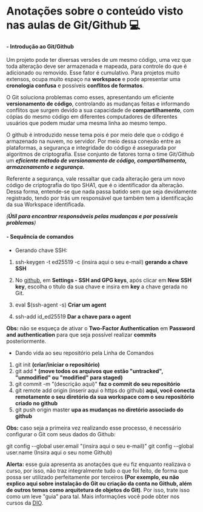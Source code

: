 # Anotações sobre o conteúdo visto nas aulas de Git/Github :computer:



#### - Introdução ao Git/Github

Um projeto pode ter diversas versões de um mesmo código, uma vez que toda alteração deve ser armazenada e mapeada, para controle do que é adicionado ou removido. Esse fator é cumulativo. Para projetos muito extensos, ocupa muito espaço na **workspace** e pode apresentar uma **cronologia confusa** e possíveis **conflitos de formatos**.  

O Git soluciona problemas como esses, apresentando um eficiente **versionamento de código**, controlando as mudanças feitas e informando conflitos que surgem devido a sua capacidade de **compartilhamento**, com cópias do mesmo código em diferentes computadores de diferentes usuários que podem mudar uma mesma linha ao mesmo tempo.

O github é introduzido nesse tema pois é por meio dele que o código é armazenado na nuvem, no servidor. Por meio dessa conexão entre as plataformas, a segurança e integridade do código é assegurada por algoritmos de criptografia. Esse conjunto de fatores torna o time Git/Github um _**eficiente método de versionamento de código, compartilhamento, armazenamento e segurança.**_ 

Referente a segurança, vale ressaltar que cada alteração gera um novo código de criptografia do tipo SHA1, que é o identificador da alteração. Dessa forma, entende-se que nada passa batido sem que seja devidamente registrado, tendo por trás um responsável que também tem a identificação da sua Workspace identificada.

_(**Útil para encontrar responsáveis pelas mudanças e por possíveis problemas**)_



#### - Sequência de comandos 

- Gerando chave SSH:

1. ssh-keygen -t ed25519 -c (insira aqui o seu e-mail) **gerando a chave SSH**

2. No [github](https://github.com/), em **Settings - SSH and GPG keys**, após clicar em **New SSH key**, escolha o título da sua chave e insira em **key** a chave gerada no Git.
3. eval $(ssh-agent -s) **Criar um agent**
4. ssh-add id_ed25519 **Dar a chave para o agent**



**Obs:** não se esqueça de ativar o **Two-Factor Authentication** em **Password and authentication** para que seja possível realizar **commits** posteriormente. 



- Dando vida ao seu repositório pela Linha de Comandos

1. git init **(criar/iniciar o repositório)**
2. git add * **(move todos os arquivos que estão "untracked", "unmodified" ou "modified" para staged)**
3. git commit -m "(descrição aqui)" **faz o commit do seu repositório**
4. git remote add origin (inserir aqui o https do github) **aqui, você conecta remotamente o seu diretório da sua workspace com o seu repositório criado no github**
5. git push origin master **upa as mudanças no diretório associado do github**



**Obs:** caso seja a primeira vez realizando esse processo, é necessário configurar o Git com seus dados do Github:

git config --global user.email "(insira aqui o seu e-mail)"
git config --global user.name (Insira aqui o seu nome Github)



**Alerta:** esse guia apresenta as anotações que eu fiz enquanto realizava o curso, por isso, não traz integralmente tudo o que foi feito, de forma que possa ser utilizado perfeitamente por terceiros **(Por exemplo, eu não explico aqui sobre instalação do Git ou criação da conta no Github, além de outros temas como arquitetura de objetos do Git)**. Por isso, trate isso como um leve "guia" para tal. Mais informações você pode obter nos cursos da [DIO](https://www.dio.me/sign-up). 